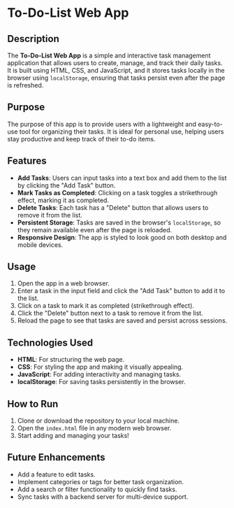 # To-Do-List Web App

## Description
The **To-Do-List Web App** is a simple and interactive task management application that allows users to create, manage, and track their daily tasks. It is built using HTML, CSS, and JavaScript, and it stores tasks locally in the browser using `localStorage`, ensuring that tasks persist even after the page is refreshed.

## Purpose
The purpose of this app is to provide users with a lightweight and easy-to-use tool for organizing their tasks. It is ideal for personal use, helping users stay productive and keep track of their to-do items.

## Features
- **Add Tasks**: Users can input tasks into a text box and add them to the list by clicking the "Add Task" button.
- **Mark Tasks as Completed**: Clicking on a task toggles a strikethrough effect, marking it as completed.
- **Delete Tasks**: Each task has a "Delete" button that allows users to remove it from the list.
- **Persistent Storage**: Tasks are saved in the browser's `localStorage`, so they remain available even after the page is reloaded.
- **Responsive Design**: The app is styled to look good on both desktop and mobile devices.

## Usage
1. Open the app in a web browser.
2. Enter a task in the input field and click the "Add Task" button to add it to the list.
3. Click on a task to mark it as completed (strikethrough effect).
4. Click the "Delete" button next to a task to remove it from the list.
5. Reload the page to see that tasks are saved and persist across sessions.

## Technologies Used
- **HTML**: For structuring the web page.
- **CSS**: For styling the app and making it visually appealing.
- **JavaScript**: For adding interactivity and managing tasks.
- **localStorage**: For saving tasks persistently in the browser.

## How to Run
1. Clone or download the repository to your local machine.
2. Open the `index.html` file in any modern web browser.
3. Start adding and managing your tasks!

## Future Enhancements
- Add a feature to edit tasks.
- Implement categories or tags for better task organization.
- Add a search or filter functionality to quickly find tasks.
- Sync tasks with a backend server for multi-device support.